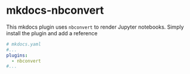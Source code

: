 # mkdocs-nbconvert

This mkdocs plugin uses ``nbconvert`` to render Jupyter notebooks. Simply install the plugin and add a reference

```yaml
# mkdocs.yaml
#...
plugins:
  - nbconvert
#...
```

